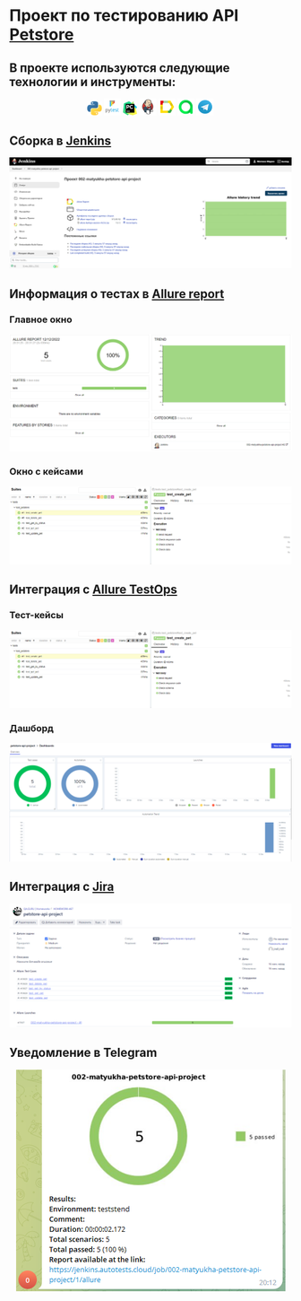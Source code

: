 # Проект по тестированию API [Petstore](https://petstore.swagger.io/)

## В проекте используются следующие технологии и инструменты:
<p align="center">
<img width="5%" title="Python" src="https://github.com/MatyukhaQA/delikateska-ui-test-project/blob/master/resources/python.png">
<img width="6%" title="Pytest" src="https://github.com/MatyukhaQA/delikateska-ui-test-project/blob/master/resources/pytest.png">
<img width="5%" title="PyCharm" src="https://github.com/MatyukhaQA/delikateska-ui-test-project/blob/master/resources/pycharm.png">
<img width="6%" title="Jenkins" src="https://github.com/MatyukhaQA/delikateska-ui-test-project/blob/master/resources/jenkins.svg">
<img width="6%" title="Allure Report" src="https://github.com/MatyukhaQA/delikateska-ui-test-project/blob/master/resources/allure.svg">
<img width="6%" title="Allure TestOps" src="https://github.com/MatyukhaQA/delikateska-ui-test-project/blob/master/resources/AllureTestOps.png">
<img width="6%" title="Telegram" src="https://github.com/MatyukhaQA/delikateska-ui-test-project/blob/master/resources/tg.svg">
</p>

## Сборка в [Jenkins](https://jenkins.autotests.cloud/job/002-matyukha-delikateska-ui-project/)
<p align="center">
  <img src="resources/images/Jenkins.png" alt="Jenkins"/>
</p>

## Информация о тестах в [Allure report](https://jenkins.autotests.cloud/job/002-matyukha-petstore-api-project/allure/)

### Главное окно
<p align="center">
  <img src="resources/images/report.png" alt="Allure report"/>
</p>

### Окно с кейсами
<p align="center">
  <img src="resources/images/suites.png" alt="Allure report"/>
</p>

## Интеграция с [Allure TestOps](https://allure.autotests.cloud/project/1746/dashboards)

### Тест-кейсы
<p align="center">
  <img src="resources/images/Suites.png" alt="Allure TestOps"/>
</p>

### Дашборд
<p align="center">
  <img src="resources/images/Dashboards.png" alt="Allure TestOps"/>
</p>

## Интеграция с [Jira](https://jira.autotests.cloud/browse/HOMEWORK-467)
<p align="center">
  <img src="resources/images/jira.png" alt="Jira"/>
</p>

## Уведомление в Telegram
<p align="center">
  <img src="resources/images/telegram not.png" alt="Telegram notification"/>
</p>
